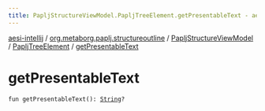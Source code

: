 ```yaml
---
title: PapljStructureViewModel.PapljTreeElement.getPresentableText - aesi-intellij
---
```


[aesi-intellij](../../../index.html) / [org.metaborg.paplj.structureoutline](../../index.html) / [PapljStructureViewModel](../index.html) / [PapljTreeElement](index.html) / [getPresentableText](.)

# getPresentableText

`fun getPresentableText(): `[`String`](https://kotlinlang.org/api/latest/jvm/stdlib/kotlin/-string/index.html)`?`